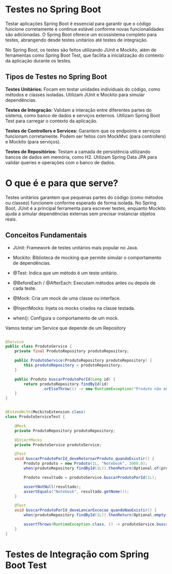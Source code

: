 # Testes no Spring Boot

Testar aplicações Spring Boot é essencial para garantir que o código funcione corretamente e continue estável conforme novas funcionalidades são adicionadas. O Spring Boot oferece um ecossistema completo para testes, abrangendo desde testes unitários até testes de integração.

No Spring Boot, os testes são feitos utilizando JUnit e Mockito, além de ferramentas como Spring Boot Test, que facilita a inicialização do contexto da aplicação durante os testes.

## Tipos de Testes no Spring Boot

**Testes Unitários:** Focam em testar unidades individuais do código, como métodos e classes isoladas.
Utilizam JUnit e Mockito para simular dependências.

**Testes de Integração:** Validam a interação entre diferentes partes do sistema, como banco de dados e serviços externos. Utilizam Spring Boot Test para carregar o contexto da aplicação.

**Testes de Controllers e Services:** Garantem que os endpoints e serviços funcionam corretamente. Podem ser feitos com MockMvc (para controllers) e Mockito (para serviços).

**Testes de Repositórios:** Testam a camada de persistência utilizando bancos de dados em memória, como H2. Utilizam Spring Data JPA para validar queries e operações com o banco de dados.

# O que é e para que serve?

Testes unitários garantem que pequenas partes do código (como métodos ou classes) funcionem conforme esperado de forma isolada. No Spring Boot, JUnit é a principal ferramenta para escrever testes, enquanto Mockito ajuda a simular dependências externas sem precisar instanciar objetos reais.

## Conceitos Fundamentais

- JUnit: Framework de testes unitários mais popular no Java.

- Mockito: Biblioteca de mocking que permite simular o comportamento de dependências.

- @Test: Indica que um método é um teste unitário.

- @BeforeEach / @AfterEach: Executam métodos antes ou depois de cada teste.

- @Mock: Cria um mock de uma classe ou interface.

- @InjectMocks: Injeta os mocks criados na classe testada.

- when(): Configura o comportamento de um mock.

Vamos testar um Service que depende de um Repository

``` Java

@Service
public class ProdutoService {
    private final ProdutoRepository produtoRepository;

    public ProdutoService(ProdutoRepository produtoRepository) {
        this.produtoRepository = produtoRepository;
    }

    public Produto buscarProdutoPorId(Long id) {
        return produtoRepository.findById(id)
                .orElseThrow(() -> new RuntimeException("Produto não encontrado"));
    }
}

```

``` Java

@ExtendWith(MockitoExtension.class)
class ProdutoServiceTest {

    @Mock
    private ProdutoRepository produtoRepository;

    @InjectMocks
    private ProdutoService produtoService;

    @Test
    void buscarProdutoPorId_deveRetornarProduto_quandoExistir() {
        Produto produto = new Produto(1L, "Notebook", 3000.0);
        when(produtoRepository.findById(1L)).thenReturn(Optional.of(produto));

        Produto resultado = produtoService.buscarProdutoPorId(1L);

        assertNotNull(resultado);
        assertEquals("Notebook", resultado.getNome());
    }

    @Test
    void buscarProdutoPorId_deveLancarExcecao_quandoNaoExistir() {
        when(produtoRepository.findById(1L)).thenReturn(Optional.empty());

        assertThrows(RuntimeException.class, () -> produtoService.buscarProdutoPorId(1L));
    }
}

```

# Testes de Integração com Spring Boot Test